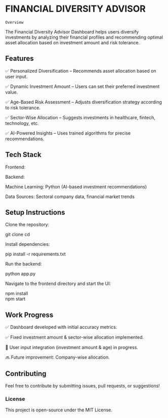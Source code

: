 # **FINANCIAL DIVERSITY ADVISOR**

`Overview`

The Financial Diversity Advisor Dashboard helps users diversify investments by analyzing their financial profiles and recommending optimal asset allocation based on investment amount and risk tolerance.

## **Features**

✅ Personalized Diversification – Recommends asset allocation based on user input.

✅ Dynamic Investment Amount – Users can set their preferred investment value.

✅ Age-Based Risk Assessment – Adjusts diversification strategy according to risk tolerance.

✅ Sector-Wise Allocation – Suggests investments in healthcare, fintech, technology, etc.

✅ AI-Powered Insights – Uses trained algorithms for precise recommendations.



## **Tech Stack**

Frontend: 

Backend: 

Machine Learning: Python (AI-based investment recommendations)

Data Sources: Sectoral company data, financial market trends

## **Setup Instructions**

Clone the repository:

git clone <repo-url>
cd <repo-name>

Install dependencies:

pip install -r requirements.txt

Run the backend:

python app.py

Navigate to the frontend directory and start the UI:

npm install  
npm start  

## **Work Progress**

✅ Dashboard developed with initial accuracy metrics.

✅ Fixed investment amount & sector-wise allocation implemented.

🚧 User input integration (investment amount & age) in progress.

🔜 Future improvement: Company-wise allocation.

## **Contributing**

Feel free to contribute by submitting issues, pull requests, or suggestions!


### License

This project is open-source under the MIT License.

